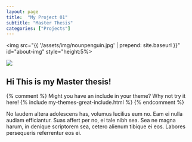 ```yaml
---
layout: page
title:  "My Project 01"
subtitle: "Master Thesis" 
categories: ["Projects"]
---
```


<img src="{{ '/assets/img/nounpenguin.jpg' | prepend: site.baseurl }}" id="about-img"  style="height:5%>

<img src="{{ '/assets/img/featuredwork/Project02_LwW.jpg' | prepend: site.baseurl }}" style="height:auto; object-fit: cover; width:auto max-width:100%;">

## Hi This is my Master thesis!

{% comment %}
Might you have an include in your theme? Why not try it here!
{% include my-themes-great-include.html %}
{% endcomment %}

No laudem altera adolescens has, volumus lucilius eum no. Eam ei nulla audiam efficiantur. Suas affert per no, ei tale nibh sea. Sea ne magna harum, in denique scriptorem sea, cetero alienum tibique ei eos. Labores persequeris referrentur eos ei.
